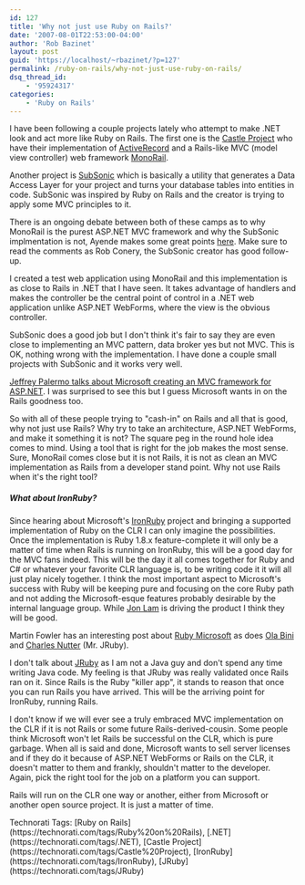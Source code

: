 ```yaml
---
id: 127
title: 'Why not just use Ruby on Rails?'
date: '2007-08-01T22:53:00-04:00'
author: 'Rob Bazinet'
layout: post
guid: 'https://localhost/~rbazinet/?p=127'
permalink: /ruby-on-rails/why-not-just-use-ruby-on-rails/
dsq_thread_id:
    - '95924317'
categories:
    - 'Ruby on Rails'
---
```


I have been following a couple projects lately who attempt to make .NET look and act more like Ruby on Rails. The first one is the [Castle Project](https://www.castleproject.org) who have their implementation of [ActiveRecord](https://www.castleproject.org/activerecord/index.html) and a Rails-like MVC (model view controller) web framework [MonoRail](https://www.castleproject.org/monorail/index.html).

Another project is [SubSonic](https://subsonicproject.com/) which is basically a utility that generates a Data Access Layer for your project and turns your database tables into entities in code. SubSonic was inspired by Ruby on Rails and the creator is trying to apply some MVC principles to it.

There is an ongoing debate between both of these camps as to why MonoRail is the purest ASP.NET MVC framework and why the SubSonic implmentation is not, Ayende makes some great points [here](https://ayende.com/Blog/archive/2007/08/01/SonicCast-3--It-is-not-MVC.aspx). Make sure to read the comments as Rob Conery, the SubSonic creator has good follow-up.

I created a test web application using MonoRail and this implementation is as close to Rails in .NET that I have seen. It takes advantage of handlers and makes the controller be the central point of control in a .NET web application unlike ASP.NET WebForms, where the view is the obvious controller.

SubSonic does a good job but I don't think it's fair to say they are even close to implementing an MVC pattern, data broker yes but not MVC. This is OK, nothing wrong with the implementation. I have done a couple small projects with SubSonic and it works very well.

[Jeffrey Palermo talks about Microsoft creating an MVC framework for ASP.NET](https://codebetter.com/blogs/jeffrey.palermo/archive/2007/03/16/Big-News-_2D00_-MVC-framework-for-ASP.NET-in-the-works-_2D00_-level-300.aspx). I was surprised to see this but I guess Microsoft wants in on the Rails goodness too.

So with all of these people trying to "cash-in" on Rails and all that is good, why not just use Rails? Why try to take an architecture, ASP.NET WebForms, and make it something it is not? The square peg in the round hole idea comes to mind. Using a tool that is right for the job makes the most sense. Sure, MonoRail comes close but it is not Rails, it is not as clean an MVC implementation as Rails from a developer stand point. Why not use Rails when it's the right tool?

##### What about IronRuby?

Since hearing about Microsoft's [IronRuby](https://www.iunknown.com/2007/07/a-first-look-at.html) project and bringing a supported implementation of Ruby on the CLR I can only imagine the possibilities. Once the implementation is Ruby 1.8.x feature-complete it will only be a matter of time when Rails is running on IronRuby, this will be a good day for the MVC fans indeed. This will be the day it all comes together for Ruby and C# or whatever your favorite CLR language is, to be writing code it it will all just play nicely together. I think the most important aspect to Microsoft's success with Ruby will be keeping pure and focusing on the core Ruby path and not adding the Microsoft-esque features probably desirable by the internal language group. While [Jon Lam](https://www.iunknown.com/) is driving the product I think they will be good.

Martin Fowler has an interesting post about [Ruby Microsoft](https://martinfowler.com/bliki/RubyMicrosoft.html) as does [Ola Bini](https://ola-bini.blogspot.com/2007/06/there-can-be-only-one-tale-about-ruby.html) and [Charles Nutter](https://headius.blogspot.com/2007/06/response-to-olas-ironruby-post.html) (Mr. JRuby).

I don't talk about [JRuby](https://jruby.codehaus.org/) as I am not a Java guy and don't spend any time writing Java code. My feeling is that JRuby was really validated once Rails ran on it. Since Rails is the Ruby "killer app", it stands to reason that once you can run Rails you have arrived. This will be the arriving point for IronRuby, running Rails.

I don't know if we will ever see a truly embraced MVC implementation on the CLR if it is not Rails or some future Rails-derived-cousin. Some people think Microsoft won't let Rails be successful on the CLR, which is pure garbage. When all is said and done, Microsoft wants to sell server licenses and if they do it because of ASP.NET WebForms or Rails on the CLR, it doesn't matter to them and frankly, shouldn't matter to the developer. Again, pick the right tool for the job on a platform you can support.

Rails will run on the CLR one way or another, either from Microsoft or another open source project. It is just a matter of time.

<div class="wlWriterSmartContent" style="display:inline;float:none;margin:0;padding:0;">Technorati Tags: [Ruby on Rails](https://technorati.com/tags/Ruby%20on%20Rails), [.NET](https://technorati.com/tags/.NET), [Castle Project](https://technorati.com/tags/Castle%20Project), [IronRuby](https://technorati.com/tags/IronRuby), [JRuby](https://technorati.com/tags/JRuby)</div>